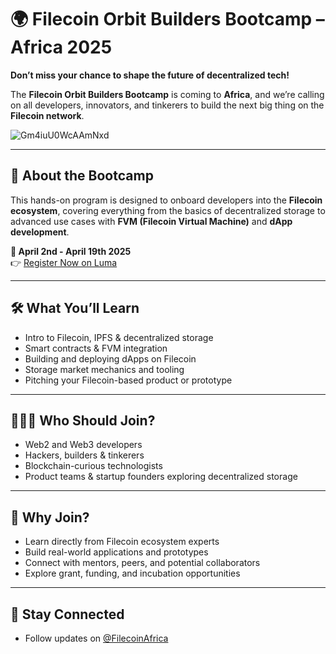 # 🌍 Filecoin Orbit Builders Bootcamp – Africa 2025

**Don’t miss your chance to shape the future of decentralized tech!**

The **Filecoin Orbit Builders Bootcamp** is coming to **Africa**, and we’re calling on all developers, innovators, and tinkerers to build the next big thing on the **Filecoin network**.

![Gm4iuU0WcAAmNxd](https://github.com/user-attachments/assets/2abcf153-aab8-417f-befa-555ae9e16ba1)



---

## 🚀 About the Bootcamp

This hands-on program is designed to onboard developers into the **Filecoin ecosystem**, covering everything from the basics of decentralized storage to advanced use cases with **FVM (Filecoin Virtual Machine)** and **dApp development**.

**📅 April 2nd - April 19th 2025**  
👉 [Register Now on Luma](https://lu.ma/dn62k9dc)

---

## 🛠️ What You’ll Learn

- Intro to Filecoin, IPFS & decentralized storage
- Smart contracts & FVM integration
- Building and deploying dApps on Filecoin
- Storage market mechanics and tooling
- Pitching your Filecoin-based product or prototype

---

## 🧑🏾‍💻 Who Should Join?

- Web2 and Web3 developers
- Hackers, builders & tinkerers
- Blockchain-curious technologists
- Product teams & startup founders exploring decentralized storage

---

## 🎯 Why Join?

- Learn directly from Filecoin ecosystem experts  
- Build real-world applications and prototypes  
- Connect with mentors, peers, and potential collaborators  
- Explore grant, funding, and incubation opportunities

---


## 📣 Stay Connected

- Follow updates on [@FilecoinAfrica](https://x.com/FilecoinAfrica)




